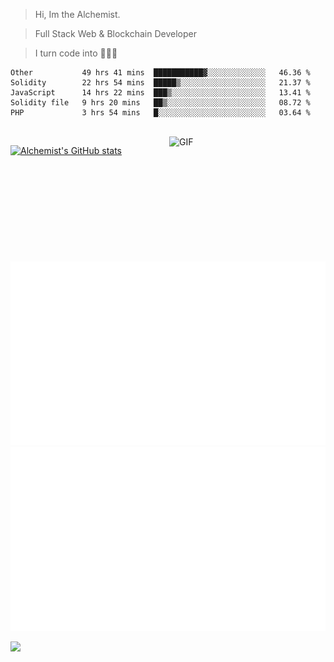 > Hi, Im the Alchemist.

> Full Stack Web & Blockchain Developer

> I turn code into 💎💎💎

<!--START_SECTION:waka-->
```text
Other           49 hrs 41 mins  ███████████▓░░░░░░░░░░░░░   46.36 % 
Solidity        22 hrs 54 mins  █████▒░░░░░░░░░░░░░░░░░░░   21.37 % 
JavaScript      14 hrs 22 mins  ███▒░░░░░░░░░░░░░░░░░░░░░   13.41 % 
Solidity file   9 hrs 20 mins   ██▒░░░░░░░░░░░░░░░░░░░░░░   08.72 % 
PHP             3 hrs 54 mins   █░░░░░░░░░░░░░░░░░░░░░░░░   03.64 % 
```
<!--END_SECTION:waka-->


<br />

<img align="right" alt="GIF" src="https://user-images.githubusercontent.com/5355808/139111924-210cc6fa-9fb1-4dac-929d-6324a5836a92.gif" width="250" height="200" />

[![Alchemist's GitHub stats](https://github-readme-stats.vercel.app/api?username=DrMaxis&show_icons=true&theme=outrun&count_private=true)](#)

![](https://raw.githubusercontent.com/DrMaxis/github-stats-transparent/output/generated/overview.svg)
![](https://raw.githubusercontent.com/DrMaxis/github-stats-transparent/output/generated/languages.svg)

 
<a href="https://count.getloli.com/"><img src="https://count.getloli.com/get/@:maxis-the-alchemist?theme=rule34"></a>
<!-- https://count.getloli.com/get/@alchemist?theme=rule34 -->
<br>


